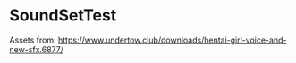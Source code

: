 # SoundSetTest

Assets from: https://www.undertow.club/downloads/hentai-girl-voice-and-new-sfx.6877/

